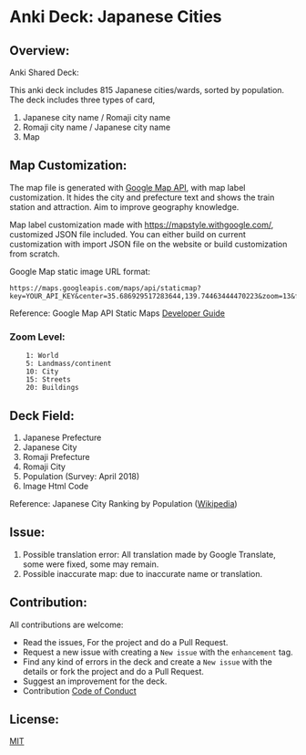 # Anki Deck: Japanese Cities

## Overview: 

Anki Shared Deck: 

This anki deck includes 815 Japanese cities/wards, sorted by population. The deck includes three types of card, 
1. Japanese city name / Romaji city name
2. Romaji city name / Japanese city name
3. Map

## Map Customization:

The map file is generated with [Google Map API](https://developers.google.com/maps/documentation/), with map label customization. It hides the city and prefecture text and shows the train station and attraction. Aim to improve geography knowledge.

Map label customization made with https://mapstyle.withgoogle.com/, customized JSON file included. You can either build on current customization with import JSON file on the website or build customization from scratch. 

Google Map static image URL format: 
```
https://maps.googleapis.com/maps/api/staticmap?key=YOUR_API_KEY&center=35.686929517283644,139.74463444470223&zoom=13&format=png&maptype=roadmap&style=feature:administrative.locality%7Celement:labels.text%7Cvisibility:off&style=feature:administrative.neighborhood%7Celement:geometry.fill%7Ccolor:0xff5848&style=feature:landscape.man_made%7Cvisibility:off&style=feature:poi%7Cvisibility:on&style=feature:poi.business%7Cvisibility:off&style=feature:poi.government%7Cvisibility:off&style=feature:poi.school%7Cvisibility:off&style=feature:road%7Celement:labels.icon%7Cvisibility:off&style=feature:road.arterial%7Cvisibility:off&style=feature:road.highway%7Celement:labels%7Cvisibility:off&style=feature:road.local%7Cvisibility:off&style=feature:transit%7Cvisibility:off&style=feature:transit.line%7Celement:geometry.fill%7Cvisibility:on&style=feature:transit.line%7Celement:labels.text%7Cvisibility:on&style=feature:transit.station.airport%7Cvisibility:on%7Cweight:1&style=feature:transit.station.airport%7Celement:geometry.fill%7Cvisibility:on&style=feature:transit.station.rail%7Cvisibility:on&style=feature:transit.station.rail%7Celement:geometry.fill%7Cvisibility:simplified&size=480x360&scale=2
```

Reference: Google Map API Static Maps [Developer Guide](https://developers.google.com/maps/documentation/maps-static/dev-guide)

### Zoom Level:
```
    1: World
    5: Landmass/continent
    10: City
    15: Streets
    20: Buildings
```

## Deck Field:
1. Japanese Prefecture
2. Japanese City
3. Romaji Prefecture
4. Romaji City
5. Population (Survey: April 2018)
6. Image Html Code

Reference: Japanese City Ranking by Population ([Wikipedia](https://ja.wikipedia.org/wiki/%E6%97%A5%E6%9C%AC%E3%81%AE%E5%B8%82%E3%81%AE%E4%BA%BA%E5%8F%A3%E9%A0%86%E4%BD%8D))

## Issue: 
1. Possible translation error: All translation made by Google Translate, some were fixed, some may remain. 
2. Possible inaccurate map: due to inaccurate name or translation. 

## Contribution: 
All contributions are welcome:
* Read the issues, For the project and do a Pull Request. 
* Request a new issue with creating a `New issue` with the `enhancement` tag. 
* Find any kind of errors in the deck and create a `New issue` with the details or fork the project and do a Pull Request.
* Suggest an improvement for the deck.
* Contribution [Code of Conduct](code-of-conduct.md)

## License:

[MIT](LICENSE)

